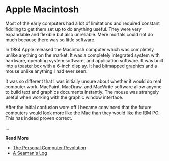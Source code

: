 # Apple Macintosh

Most of the early computers had a lot of limitations and required constant fiddling to get them set up to do anything useful. They were very expandable and flexible but also unreliable. Mere mortals could not do much because there was so little software.

In 1984 Apple released the Macintosh computer which was completely unlike anything on the market. It was a completely integrated system with hardware, operating system software, and application software. It was built into a toaster box with a 6-inch display. It had bitmapped graphics and a mouse unlike anything I had ever seen.

It was so different that I was initially unsure about whether it would do real computer work. MacPaint, MacDraw, and MacWrite software allow anyone to build text and graphics documents instantly. The mouse was strangely useful when working with the graphic window interface.

After the initial confusion wore off I became convinced that the future computers would look more like the Mac than they would like the IBM PC. This has indeed proven correct.

...

**Read More**

* [The Personal Computer Revolution](https://seamansguide.com/book/journey/PersonalComputer.md)
* [A Seaman's Log](https://seamansguide.com/book/journey)

